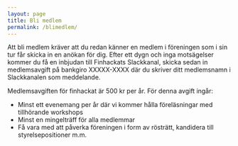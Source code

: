 ```yaml
---
layout: page
title: Bli medlem
permalink: /blimedlem/
---
```


<p>
	Att bli medlem kräver att du redan känner en medlem i föreningen som i sin tur får 
	skicka in en anökan för dig. Efter ett dygn och inga motsägelser kommer du få en inbjudan
	till Finhackats Slackkanal, skicka sedan in medlemsavgift på bankgiro XXXXX-XXXX där du
	skriver ditt medlemsnamn i Slackkanalen som meddelande.
</p>
<p>
	Medlemsavgiften för finhackat är 500 kr per år. För denna avgift ingår:
	<ul>
		<li>Minst ett evenemang per år där vi kommer hålla föreläsningar med tillhörande workshops</li>
		<li>Minst en mingelträff för alla medlemmar</li>
		<li>Få vara med att påverka föreningen i form av rösträtt, kandidera till styrelsepositioner m.m.</li>
	</ul>
</p>
